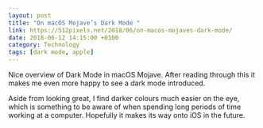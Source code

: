 ```yaml
---
layout: post
title: "On macOS Mojave’s Dark Mode "
link: https://512pixels.net/2018/06/on-macos-mojaves-dark-mode/
date: 2018-06-12 14:15:00 +0100
category: Technology
tags: [dark mode, apple]
---
```


Nice overview of Dark Mode in macOS Mojave. After reading through this it makes me even more happy to see a dark mode introduced. 

Aside from looking great, I find darker colours much easier on the eye, which is something to be aware of when spending long periods of time working at a computer. Hopefully it makes its way onto iOS in the future.
